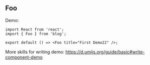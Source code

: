 ## Foo

Demo:

```tsx
import React from 'react';
import { Foo } from 'blog';

export default () => <Foo title="First Demo22" />;
```

More skills for writing demo: https://d.umijs.org/guide/basic#write-component-demo
